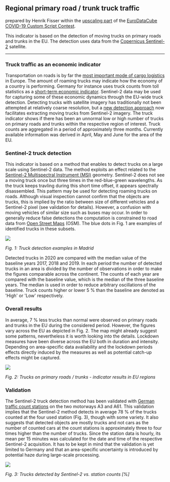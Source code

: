 ## Regional primary road / trunk truck traffic

prepared by Henrik Fisser within the [upscaling part](https://eo4society.esa.int/2020/04/24/from-the-covid-19-custom-script-contest-to-the-euro-data-cube-european-dashboard/) of the [EuroDataCube](https://eurodatacube.com/) [COVID-19 Custom Script Contest](https://www.sentinel-hub.com/contest-covid/).

This indicator is based on the detection of moving trucks on primary roads and trunks in the EU. The detection uses data from the [Copernicus Sentinel-2](http://www.esa.int/Applications/Observing_the_Earth/Copernicus/Sentinel-2) satellite.
___________
### Truck traffic as an economic indicator
Transportation on roads is by far the [most important mode of cargo logistics](https://ec.europa.eu/eurostat/statistics-explained/index.php/Freight_transport_statistics_-_modal_split) in Europe. The amount of roaming trucks may indicate how the economy of a country is performing. Germany for instance uses truck counts from toll statistics as a [short-term economic indicator](https://www.destatis.de/EN/Service/EXDAT/Datensaetze/truck-toll-mileage.html). Sentinel-2 data may be used for capturing some of these economic dynamics through the EU-wide truck detection. Detecting trucks with satellite imagery has traditionally not been attempted at relatively coarse resolution, but a [new detection approach](https://www.sentinel-hub.com/contest/#ResultsCovid) now facilitates extracting moving trucks from Sentinel-2 imagery. The truck indicator shows if there has been an unnormal low or high number of trucks on primary roads and trunks within the respective region of interest. Truck counts are aggregated in a period of approximately three months. Currently available information was derived in April, May and June for the area of the EU.

### Sentinel-2 truck detection
This indicator is based on a method that enables to detect trucks on a large scale using Sentinel-2 data. The method exploits an effect related to the [Sentinel-2 Multispectral Instrument (MSI)](https://earth.esa.int/web/sentinel/technical-guides/sentinel-2-msi/msi-instrument) geometry. Sentinel-2 does not see a moving truck once but three times in the red-blue-green wavelengths. As the truck keeps travling during this short time offset, it appears spectrally disassembled. This pattern may be used for detecting roaming trucks on roads. Although visual inspection cannot confirm that the objects are trucks, this is implied by the ratio between size of different vehicles and a Sentinel-2 pixel (see validation for details). However, a confusion with moving vehicles of similar size such as buses may occur.
In order to generally reduce false detections the computation is constrained to road data from [Open Street Maps](https://wiki.openstreetmap.org/wiki/Key:highway) (OSM). The blue dots in Fig. 1 are examples of identified trucks in these subsets.

![](./eodash-data/stories/E12d_2020-06-10_madrid.jpg)

*Fig. 1: Truck detection examples in Madrid*

Detected trucks in 2020 are compared with the median value of the baseline years 2017, 2018 and 2019. In each period the number of detected trucks in an area is divided by the number of observations in order to make the figures comparable across the continent. The counts of each year are compared with the baseline value, which is the median of the three baseline years. The median is used in order to reduce arbitrary oscillations of the baseline. Truck counts higher or lower 5 % than the baseline are denoted as 'High' or 'Low' respectively.

### Overall results
In average, 7 % less trucks than normal were observed on primary roads and trunks in the EU during the considered period. However, the figures vary across the EU as depicted in Fig. 2. The map might already suggest some patterns, nevertheless it is worth looking into the details. Lockdown measures have been diverse across the EU both in duration and intensity. Depending on area-specific data availability and the lockdown periods effects directly induced by the measures as well as potential catch-up effects might be captured.

![](./eodash-data/stories/E12d_primary_map.png)

*Fig. 2: Trucks on primary roads / trunks - indicator results in EU regions*

### Validation
The Sentinel-2 truck detection method has been validated with [German traffic count stations](https://www.bast.de/BASt_2017/DE/Verkehrstechnik/Fachthemen/v2-verkehrszaehlung/zaehl_node.html) on the two motorways A3 and A61. This validation implies that the Sentinel-2 method detects in average 78 % of the trucks counted at the four used station (Fig. 3), though with some variety. It also suggests that detected objects are mostly trucks and not cars as the number of counted cars at the count stations is approximately three to four times higher than the number of trucks.
Since the station data is hourly, its mean per 15 minutes was calculated for the date and time of the respective Sentinel-2 acquisition. It has to be kept in mind that the validation is yet limited to Germany and that an area-specific uncertainty is introduced by potential haze during large-scale processing.

![](./eodash-data/stories/E12c_validation_percentages.png)

*Fig. 3: Trucks detected by Sentinel-2 vs. station counts [%]*
